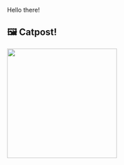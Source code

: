 Hello there!



## 🖼️ Catpost!

<sub>
    <img src="https://cdn2.thecatapi.com/images/H4-kR5ukU.jpg" height="256">
</sub>

